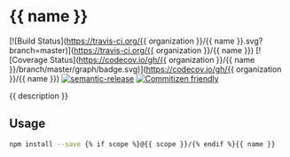 # {{ name }}

[![Build Status](https://travis-ci.org/{{ organization }}/{{ name }}.svg?branch=master)](https://travis-ci.org/{{ organization }}/{{ name }})
[![Coverage Status](https://codecov.io/gh/{{ organization }}/{{ name }}/branch/master/graph/badge.svg)](https://codecov.io/gh/{{ organization }}/{{ name }})
[![semantic-release](https://img.shields.io/badge/%20%20%F0%9F%93%A6%F0%9F%9A%80-semantic--release-e10079.svg)](https://github.com/semantic-release/semantic-release)
[![Commitizen friendly](https://img.shields.io/badge/commitizen-friendly-brightgreen.svg)](http://commitizen.github.io/cz-cli/)

{{ description }}

## Usage

```sh
npm install --save {% if scope %}@{{ scope }}/{% endif %}{{ name }}
```

